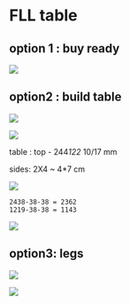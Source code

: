 
# FLL table



## option 1 : buy ready

![](./legs0.png)


## option2 : build table

![](./parts1.png)


![](./parts3.png)


table : top - 244*122* 10/17 mm

sides:  2X4 ~ 4*7 cm

![](./wood2x3.png)

```
2438-38-38 = 2362
1219-38-38 = 1143
```

![](./parts2.png)

## option3: legs

![](./legs1.png)

![](./legs2.png)



